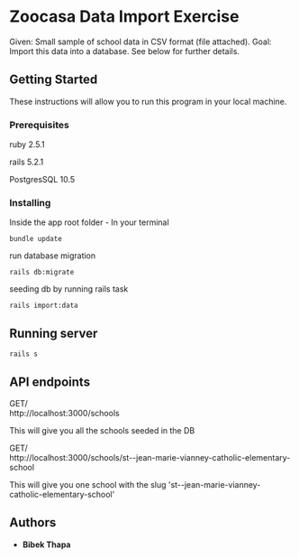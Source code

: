 
# Zoocasa Data Import Exercise

Given: Small sample of school data in CSV format (file attached). Goal: Import this data into a database. See below for further details.


## Getting Started

These instructions will allow you to run this program in your local machine.

### Prerequisites

ruby 2.5.1

rails 5.2.1

PostgresSQL 10.5

### Installing

Inside the app root folder - In your terminal

```
bundle update
```

run database migration
```
rails db:migrate
```

seeding db by running rails task

```
rails import:data

```


## Running server

```
rails s

```


## API endpoints

GET/  
http://localhost:3000/schools

This will give you all the schools seeded in the DB

GET/  
http://localhost:3000/schools/st--jean-marie-vianney-catholic-elementary-school

This will give you one school with the slug 'st--jean-marie-vianney-catholic-elementary-school'



## Authors

* **Bibek Thapa**
